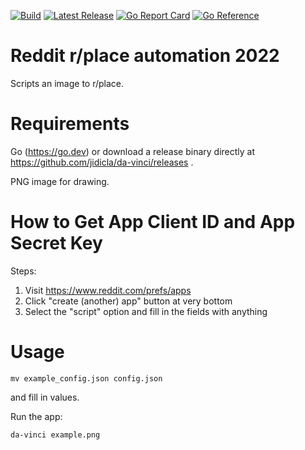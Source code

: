 [![Build](https://github.com/jidicula/da-vinci/actions/workflows/build.yml/badge.svg)](https://github.com/jidicula/da-vinci/actions/workflows/build.yml) [![Latest Release](https://github.com/jidicula/da-vinci/actions/workflows/release-draft.yml/badge.svg)](https://github.com/jidicula/da-vinci/actions/workflows/release-draft.yml) [![Go Report Card](https://goreportcard.com/badge/github.com/jidicula/da-vinci)](https://goreportcard.com/report/github.com/jidicula/da-vinci) [![Go Reference](https://pkg.go.dev/badge/github.com/jidicula/da-vinci.svg)](https://pkg.go.dev/github.com/jidicula/da-vinci)

# Reddit r/place automation 2022

Scripts an image to r/place.

# Requirements
Go (https://go.dev) or download a release binary directly at https://github.com/jidicla/da-vinci/releases .

PNG image for drawing.

# How to Get App Client ID and App Secret Key
Steps:

1. Visit https://www.reddit.com/prefs/apps
2. Click "create (another) app" button at very bottom
3. Select the "script" option and fill in the fields with anything

# Usage

```
mv example_config.json config.json
```

and fill in values.

Run the app:

```
da-vinci example.png
```
